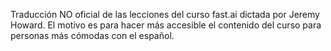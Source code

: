 Traducción NO oficial de las lecciones del curso fast.ai dictada por Jeremy Howard. El motivo es para hacer más accesible el contenido del curso para personas más cómodas con el español. 
